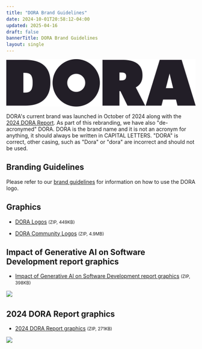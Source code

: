 ```yaml
---
title: "DORA Brand Guidelines"
date: 2024-10-01T20:58:12-04:00
updated: 2025-04-16
draft: false
bannerTitle: DORA Brand Guidelines
layout: single
---
```


![DORA](DORA-Horizontal-Logo.svg)

DORA's current brand was launched in October of 2024 along with the [2024 DORA Report](/research/2024/dora-report/). As part of this rebranding, we have also "de-acronymed" DORA. DORA is the brand name and it is not an acronym for anything, it should always be written in CAPITAL LETTERS. "DORA" is correct, other casing, such as "Dora" or "dora" are incorrect and should not be used.

## Branding Guidelines

Please refer to our [brand guidelines](https://storage.googleapis.com/dora-brand-2024/DORA-Brand-Guidelines.pdf) for information on how to use the DORA logo.

## Graphics

* [DORA Logos](https://storage.googleapis.com/dora-brand-2024/DORA-Logo.zip) <small>(ZIP, 449KB)</small>

* [DORA Community Logos](https://storage.googleapis.com/dora-brand-2024/DORA-Community-Logo.zip) <small>(ZIP, 4.9MB)</small>

## Impact of Generative AI on Software Development report graphics

* [Impact of Generative AI on Software Development report graphics](https://storage.googleapis.com/dora-report-gen-ai-2025/impact-of-generative-ai-in-software-development-report-cover-art.zip) <small>(ZIP, 398KB)</small>

<a href="https://storage.googleapis.com/dora-report-gen-ai-2025/impact-of-generative-ai-in-software-development-report-cover-art.zip"><img src="/research/ai/gen-ai-report/dora-impact-of-generative-ai-in-software-development-report.png" style="max-width:24em;"></a>

## 2024 DORA Report graphics

* [2024 DORA Report graphics](https://storage.googleapis.com/dora-report-2024/DORA-report-cover-art.zip) <small>(ZIP, 271KB)</small>

<a href="https://storage.googleapis.com/dora-report-2024/DORA-report-cover-art.zip"><img src="/research/2024/dora-report/2024-dora-accelerate-state-of-devops-report.png" style="max-width:24em;"></a>